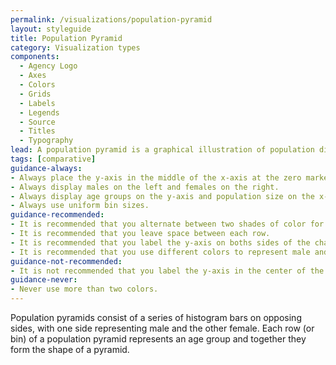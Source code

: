 ```yaml
---
permalink: /visualizations/population-pyramid
layout: styleguide
title: Population Pyramid
category: Visualization types
components:
  - Agency Logo
  - Axes
  - Colors
  - Grids
  - Labels
  - Legends
  - Source
  - Titles
  - Typography
lead: A population pyramid is a graphical illustration of population distribution across different age groups and genders.
tags: [comparative]
guidance-always:
- Always place the y-axis in the middle of the x-axis at the zero marker.
- Always display males on the left and females on the right.
- Always display age groups on the y-axis and population size on the x-axis.
- Always use uniform bin sizes.
guidance-recommended:
- It is recommended that you alternate between two shades of color for each row for improved legibility.
- It is recommended that you leave space between each row.
- It is recommended that you label the y-axis on boths sides of the chart.
- It is recommended that you use different colors to represent male and female.
guidance-not-recommended:
- It is not recommended that you label the y-axis in the center of the chart.
guidance-never:
- Never use more than two colors.
---
```


Population pyramids consist of a series of histogram bars on opposing sides, with one side representing male and the other female. Each row (or bin) of a population pyramid represents an age group and together they form the shape of a pyramid.
